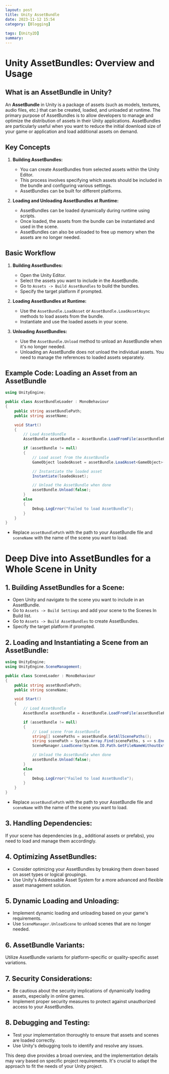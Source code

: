 ```yaml
---
layout: post
title: Unity AssetBundle
date: 2023-11-12 15:54
category: [Blogging]
 
tags: [Unity2D]
summary: 
---
```


# Unity AssetBundles: Overview and Usage

## What is an AssetBundle in Unity?

An **AssetBundle** in Unity is a package of assets (such as models, textures, audio files, etc.) that can be created, loaded, and unloaded at runtime. The primary purpose of AssetBundles is to allow developers to manage and optimize the distribution of assets in their Unity applications. AssetBundles are particularly useful when you want to reduce the initial download size of your game or application and load additional assets on demand.

## Key Concepts

1. **Building AssetBundles:**
   - You can create AssetBundles from selected assets within the Unity Editor.
   - This process involves specifying which assets should be included in the bundle and configuring various settings.
   - AssetBundles can be built for different platforms.

2. **Loading and Unloading AssetBundles at Runtime:**
   - AssetBundles can be loaded dynamically during runtime using scripts.
   - Once loaded, the assets from the bundle can be instantiated and used in the scene.
   - AssetBundles can also be unloaded to free up memory when the assets are no longer needed.

## Basic Workflow

1. **Building AssetBundles:**
   - Open the Unity Editor.
   - Select the assets you want to include in the AssetBundle.
   - Go to `Assets -> Build AssetBundles` to build the bundles.
   - Specify the target platform if prompted.

2. **Loading AssetBundles at Runtime:**
   - Use the `AssetBundle.LoadAsset` or `AssetBundle.LoadAssetAsync` methods to load assets from the bundle.
   - Instantiate and use the loaded assets in your scene.

3. **Unloading AssetBundles:**
   - Use the `AssetBundle.Unload` method to unload an AssetBundle when it's no longer needed.
   - Unloading an AssetBundle does not unload the individual assets. You need to manage the references to loaded assets separately.

## Example Code: Loading an Asset from an AssetBundle

```csharp
using UnityEngine;

public class AssetBundleLoader : MonoBehaviour
{
    public string assetBundlePath;
    public string assetName;

    void Start()
    {
        // Load AssetBundle
        AssetBundle assetBundle = AssetBundle.LoadFromFile(assetBundlePath);

        if (assetBundle != null)
        {
            // Load asset from the AssetBundle
            GameObject loadedAsset = assetBundle.LoadAsset<GameObject>(assetName);

            // Instantiate the loaded asset
            Instantiate(loadedAsset);

            // Unload the AssetBundle when done
            assetBundle.Unload(false);
        }
        else
        {
            Debug.LogError("Failed to load AssetBundle");
        }
    }
}
```

- Replace `assetBundlePath` with the path to your AssetBundle file and `sceneName` with the name of the scene you want to load.



# Deep Dive into AssetBundles for a Whole Scene in Unity

## 1. Building AssetBundles for a Scene:

- Open Unity and navigate to the scene you want to include in an AssetBundle.
- Go to `Assets -> Build Settings` and add your scene to the Scenes In Build list.
- Go to `Assets -> Build AssetBundles` to create AssetBundles.
- Specify the target platform if prompted.

## 2. Loading and Instantiating a Scene from an AssetBundle:

```csharp
using UnityEngine;
using UnityEngine.SceneManagement;

public class SceneLoader : MonoBehaviour
{
    public string assetBundlePath;
    public string sceneName;

    void Start()
    {
        // Load AssetBundle
        AssetBundle assetBundle = AssetBundle.LoadFromFile(assetBundlePath);

        if (assetBundle != null)
        {
            // Load scene from AssetBundle
            string[] scenePaths = assetBundle.GetAllScenePaths();
            string scenePath = System.Array.Find(scenePaths, s => s.EndsWith(sceneName + ".unity"));
            SceneManager.LoadScene(System.IO.Path.GetFileNameWithoutExtension(scenePath));

            // Unload the AssetBundle when done
            assetBundle.Unload(false);
        }
        else
        {
            Debug.LogError("Failed to load AssetBundle");
        }
    }
}
```

- Replace `assetBundlePath` with the path to your AssetBundle file and `sceneName` with the name of the scene you want to load.

## 3. Handling Dependencies:

If your scene has dependencies (e.g., additional assets or prefabs), you need to load and manage them accordingly.

## 4. Optimizing AssetBundles:

- Consider optimizing your AssetBundles by breaking them down based on asset types or logical groupings.
- Use Unity's Addressable Asset System for a more advanced and flexible asset management solution.

## 5. Dynamic Loading and Unloading:

- Implement dynamic loading and unloading based on your game's requirements.
- Use `SceneManager.UnloadScene` to unload scenes that are no longer needed.

## 6. AssetBundle Variants:

Utilize AssetBundle variants for platform-specific or quality-specific asset variations.

## 7. Security Considerations:

- Be cautious about the security implications of dynamically loading assets, especially in online games.
- Implement proper security measures to protect against unauthorized access to your AssetBundles.

## 8. Debugging and Testing:

- Test your implementation thoroughly to ensure that assets and scenes are loaded correctly.
- Use Unity's debugging tools to identify and resolve any issues.

This deep dive provides a broad overview, and the implementation details may vary based on specific project requirements. It's crucial to adapt the approach to fit the needs of your Unity project.
